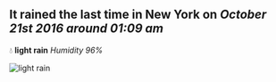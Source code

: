 ## It rained the last time in New York on *October 21st 2016 around 01:09 am*
💧  **light rain** *Humidity 96%*

![light rain](http://openweathermap.org/img/w/10n.png)
